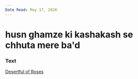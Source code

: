 ```yaml
---
Date Read: May 17, 2020
---
```


# husn ghamze ki kashakash se chhuta mere ba'd

### Text
[Desertful of Roses](http://www.columbia.edu/itc/mealac/pritchett/00ghalib/057/index_057.html)

